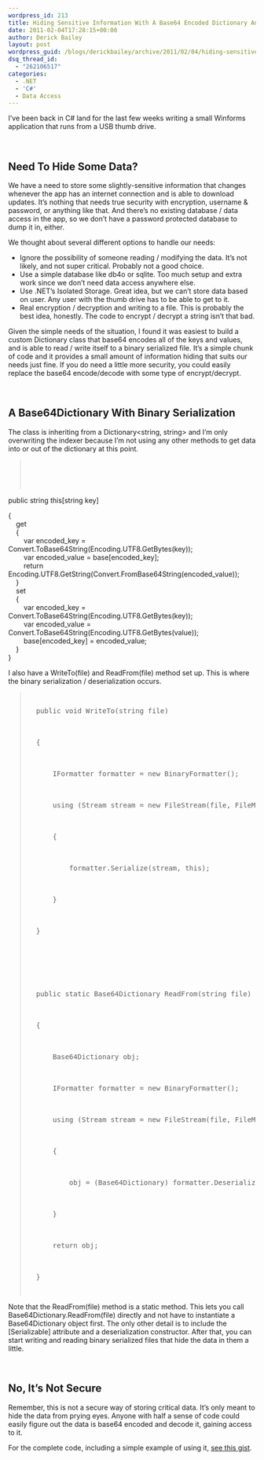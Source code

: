 ```yaml
---
wordpress_id: 213
title: Hiding Sensitive Information With A Base64 Encoded Dictionary And Binary Serialization
date: 2011-02-04T17:28:15+00:00
author: Derick Bailey
layout: post
wordpress_guid: /blogs/derickbailey/archive/2011/02/04/hiding-sensitive-information-with-a-base64-encoded-dictionary-and-binary-serialization.aspx
dsq_thread_id:
  - "262106517"
categories:
  - .NET
  - 'C#'
  - Data Access
---
```

I&#8217;ve been back in C# land for the last few weeks writing a small Winforms application that runs from a USB thumb drive.

 

## Need To Hide Some Data?

We have a need to store some slightly-sensitive information that changes whenever the app has an internet connection and is able to download updates. It&#8217;s nothing that needs true security with encryption, username & password, or anything like that. And there&#8217;s no existing database / data access in the app, so we don&#8217;t have a password protected database to dump it in, either.

We thought about several different options to handle our needs:

  * Ignore the possibility of someone reading / modifying the data. It&#8217;s not likely, and not super critical. Probably not a good choice.
  * Use a simple database like db4o or sqlite. Too much setup and extra work since we don&#8217;t need data access anywhere else.
  * Use .NET&#8217;s Isolated Storage. Great idea, but we can&#8217;t store data based on user. Any user with the thumb drive has to be able to get to it.
  * Real encryption / decryption and writing to a file. This is probably the best idea, honestly. The code to encrypt / decrypt a string isn&#8217;t that bad.

Given the simple needs of the situation, I found it was easiest to build a custom Dictionary class that base64 encodes all of the keys and values, and is able to read / write itself to a binary serialized file. It&#8217;s a simple chunk of code and it provides a small amount of information hiding that suits our needs just fine. If you do need a little more security, you could easily replace the base64 encode/decode with some type of encrypt/decrypt.

 

## A Base64Dictionary With Binary Serialization

The class is inheriting from a Dictionary<string, string> and I&#8217;m only overwriting the indexer because I&#8217;m not using any other methods to get data into or out of the dictionary at this point.

> <pre><pre><div class="line">
  <span class="k">public</span> <span class="kt">string</span> <span class="k">this</span><span class="p">[</span><span class="kt">string</span> <span class="n">key</span><span class="p">]</span>
</div>

<div class="line">
  <span class="p">{</span>
</div>

<div class="line">
      <span class="k">get</span>
</div>

<div class="line">
      <span class="p">{</span>
</div>

<div class="line">
          <span class="n">var</span> <span class="n">encoded_key</span> <span class="p">=</span> <span class="n">Convert</span><span class="p">.</span><span class="n">ToBase64String</span><span class="p">(</span><span class="n">Encoding</span><span class="p">.</span><span class="n">UTF8</span><span class="p">.</span><span class="n">GetBytes</span><span class="p">(</span><span class="n">key</span><span class="p">));</span>
</div>

<div class="line">
          <span class="n">var</span> <span class="n">encoded_value</span> <span class="p">=</span> <span class="k">base</span><span class="p">[</span><span class="n">encoded_key</span><span class="p">];</span>
</div>

<div class="line">
          <span class="k">return</span> <span class="n">Encoding</span><span class="p">.</span><span class="n">UTF8</span><span class="p">.</span><span class="n">GetString</span><span class="p">(</span><span class="n">Convert</span><span class="p">.</span><span class="n">FromBase64String</span><span class="p">(</span><span class="n">encoded_value</span><span class="p">));</span>
</div>

<div class="line">
      <span class="p">}</span>
</div>

<div class="line">
      <span class="k">set</span> 
</div>

<div class="line">
      <span class="p">{</span> 
</div>

<div class="line">
          <span class="n">var</span> <span class="n">encoded_key</span> <span class="p">=</span> <span class="n">Convert</span><span class="p">.</span><span class="n">ToBase64String</span><span class="p">(</span><span class="n">Encoding</span><span class="p">.</span><span class="n">UTF8</span><span class="p">.</span><span class="n">GetBytes</span><span class="p">(</span><span class="n">key</span><span class="p">));</span>
</div>

<div class="line">
          <span class="n">var</span> <span class="n">encoded_value</span> <span class="p">=</span> <span class="n">Convert</span><span class="p">.</span><span class="n">ToBase64String</span><span class="p">(</span><span class="n">Encoding</span><span class="p">.</span><span class="n">UTF8</span><span class="p">.</span><span class="n">GetBytes</span><span class="p">(</span><span class="k">value</span><span class="p">));</span>
</div>

<div class="line">
          <span class="k">base</span><span class="p">[</span><span class="n">encoded_key</span><span class="p">]</span> <span class="p">=</span> <span class="n">encoded_value</span><span class="p">;</span>
</div>

<div class="line">
      <span class="p">}</span>
</div>

<div class="line">
  <span class="p">}</span>
</div></pre>
</blockquote>


<p>
  I also have a WriteTo(file) and ReadFrom(file) method set up. This is where the binary serialization / deserialization occurs.
</p>


<blockquote>
  <pre><pre><div class="line">
  <span class="k">public</span> <span class="k">void</span> <span class="nf">WriteTo</span><span class="p">(</span><span class="kt">string</span> <span class="n">file</span><span class="p">)</span>
</div>

<div class="line">
  <span class="p">{</span>
</div>

<div class="line">
      <span class="n">IFormatter</span> <span class="n">formatter</span> <span class="p">=</span> <span class="k">new</span> <span class="n">BinaryFormatter</span><span class="p">();</span>
</div>

<div class="line">
      <span class="k">using</span> <span class="p">(</span><span class="n">Stream</span> <span class="n">stream</span> <span class="p">=</span> <span class="k">new</span> <span class="n">FileStream</span><span class="p">(</span><span class="n">file</span><span class="p">,</span> <span class="n">FileMode</span><span class="p">.</span><span class="n">Create</span><span class="p">,</span> <span class="n">FileAccess</span><span class="p">.</span><span class="n">Write</span><span class="p">,</span> <span class="n">FileShare</span><span class="p">.</span><span class="n">None</span><span class="p">))</span>
</div>

<div class="line">
      <span class="p">{</span>
</div>

<div class="line">
          <span class="n">formatter</span><span class="p">.</span><span class="n">Serialize</span><span class="p">(</span><span class="n">stream</span><span class="p">,</span> <span class="k">this</span><span class="p">);</span>
</div>

<div class="line">
      <span class="p">}</span>
</div>

<div class="line">
  <span class="p">}</span>
</div>

<div class="line">
          
</div>

<div class="line">
  <span class="k">public</span> <span class="k">static</span> <span class="n">Base64Dictionary</span> <span class="nf">ReadFrom</span><span class="p">(</span><span class="kt">string</span> <span class="n">file</span><span class="p">)</span>
</div>

<div class="line">
  <span class="p">{</span>
</div>

<div class="line">
      <span class="n">Base64Dictionary</span> <span class="n">obj</span><span class="p">;</span>
</div>

<div class="line">
      <span class="n">IFormatter</span> <span class="n">formatter</span> <span class="p">=</span> <span class="k">new</span> <span class="n">BinaryFormatter</span><span class="p">();</span>
</div>

<div class="line">
      <span class="k">using</span> <span class="p">(</span><span class="n">Stream</span> <span class="n">stream</span> <span class="p">=</span> <span class="k">new</span> <span class="n">FileStream</span><span class="p">(</span><span class="n">file</span><span class="p">,</span> <span class="n">FileMode</span><span class="p">.</span><span class="n">Open</span><span class="p">,</span> <span class="n">FileAccess</span><span class="p">.</span><span class="n">Read</span><span class="p">,</span> <span class="n">FileShare</span><span class="p">.</span><span class="n">Read</span><span class="p">))</span>
</div>

<div class="line">
      <span class="p">{</span>
</div>

<div class="line">
          <span class="n">obj</span> <span class="p">=</span> <span class="p">(</span><span class="n">Base64Dictionary</span><span class="p">)</span> <span class="n">formatter</span><span class="p">.</span><span class="n">Deserialize</span><span class="p">(</span><span class="n">stream</span><span class="p">);</span>
</div>

<div class="line">
      <span class="p">}</span>
</div>

<div class="line">
      <span class="k">return</span> <span class="n">obj</span><span class="p">;</span>
</div>

<div class="line">
  <span class="p">}</span>
</div></pre>
</blockquote>


<p>
  Note that the ReadFrom(file) method is a static method. This lets you call Base64Dictionary.ReadFrom(file) directly and not have to instantiate a Base64Dictionary object first. The only other detail is to include the [Serializable] attribute and a deserialization constructor. After that, you can start writing and reading binary serialized files that hide the data in them a little.
</p>


<p>
   
</p>


<h2>
  No, It&#8217;s Not Secure
</h2>


<p>
  Remember, this is not a secure way of storing critical data. It&#8217;s only meant to hide the data from prying eyes. Anyone with half a sense of code could easily figure out the data is base64 encoded and decode it, gaining access to it.
</p>


<p>
  For the complete code, including a simple example of using it, <a href="https://gist.github.com/811336">see this gist</a>.
</p>